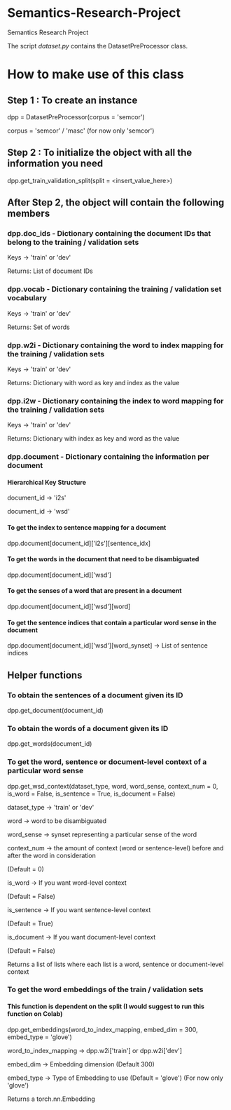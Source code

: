 # Semantics-Research-Project
Semantics Research Project

The script *dataset.py* contains the DatasetPreProcessor class.

# How to make use of this class

## Step 1 : To create an instance
dpp = DatasetPreProcessor(corpus = 'semcor')

corpus = 'semcor' / 'masc' (for now only 'semcor')

## Step 2 : To initialize the object with all the information you need
dpp.get_train_validation_split(split = <insert_value_here>)

## After Step 2, the object will contain the following members
### dpp.doc_ids - Dictionary containing the document IDs that belong to the training / validation sets
Keys -> 'train' or 'dev'

Returns: List of document IDs

### dpp.vocab - Dictionary containing the training / validation set vocabulary
Keys -> 'train' or 'dev'

Returns: Set of words

### dpp.w2i - Dictionary containing the word to index mapping for the training / validation sets
Keys -> 'train' or 'dev'

Returns: Dictionary with word as key and index as the value

### dpp.i2w - Dictionary containing the index to word mapping for the training / validation sets
Keys -> 'train' or 'dev'

Returns: Dictionary with index as key and word as the value

### dpp.document - Dictionary containing the information per document
#### Hierarchical Key Structure
document_id -> 'i2s'

document_id -> 'wsd'

#### To get the index to sentence mapping for a document
dpp.document[document_id]['i2s'][sentence_idx]

#### To get the words in the document that need to be disambiguated
dpp.document[document_id]['wsd']

#### To get the senses of a word that are present in a document
dpp.document[document_id]['wsd'][word]

#### To get the sentence indices that contain a particular word sense in the document
dpp.document[document_id]['wsd'][word_synset] -> List of sentence indices

## Helper functions
### To obtain the sentences of a document given its ID
dpp.get_document(document_id)

### To obtain the words of a document given its ID
dpp.get_words(document_id)

### To get the word, sentence or document-level context of a particular word sense
dpp.get_wsd_context(dataset_type, word, word_sense, context_num = 0, is_word = False, is_sentence = True, is_document = False)

dataset_type -> 'train' or 'dev'

word -> word to be disambiguated

word_sense -> synset representing a particular sense of the word

context_num -> the amount of context (word or sentence-level) before and after the word in consideration

(Default = 0)

is_word -> If you want word-level context

(Default = False)

is_sentence -> If you want sentence-level context

(Default = True)

is_document -> If you want document-level context

(Default = False)

Returns a list of lists where each list is a word, sentence or document-level context

### To get the word embeddings of the train / validation sets
#### This function is dependent on the split (I would suggest to run this function on Colab)
dpp.get_embeddings(word_to_index_mapping, embed_dim = 300, embed_type = 'glove')

word_to_index_mapping -> dpp.w2i['train'] or dpp.w2i['dev']

embed_dim -> Embedding dimension (Default 300)

embed_type -> Type of Embedding to use (Default = 'glove') (For now only 'glove')

Returns a torch.nn.Embedding

